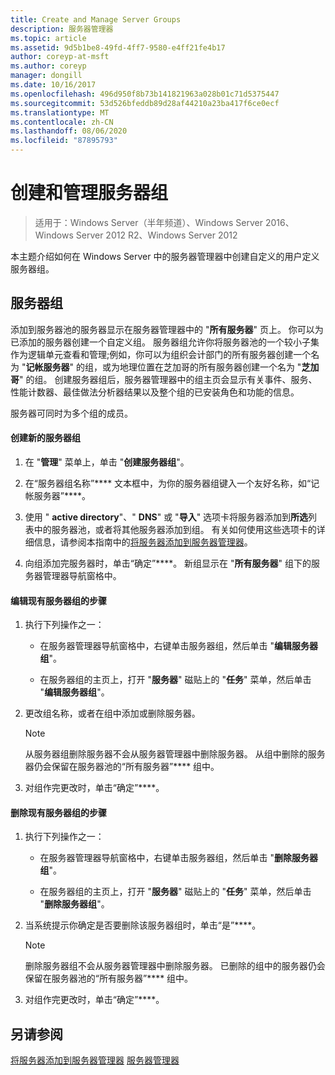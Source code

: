 ```yaml
---
title: Create and Manage Server Groups
description: 服务器管理器
ms.topic: article
ms.assetid: 9d5b1be8-49fd-4ff7-9580-e4ff21fe4b17
author: coreyp-at-msft
ms.author: coreyp
manager: dongill
ms.date: 10/16/2017
ms.openlocfilehash: 496d950f8b73b141821963a028b01c71d5375447
ms.sourcegitcommit: 53d526bfeddb89d28af44210a23ba417f6ce0ecf
ms.translationtype: MT
ms.contentlocale: zh-CN
ms.lasthandoff: 08/06/2020
ms.locfileid: "87895793"
---
```

# <a name="create-and-manage-server-groups"></a>创建和管理服务器组

>适用于：Windows Server（半年频道）、Windows Server 2016、Windows Server 2012 R2、Windows Server 2012

本主题介绍如何在 Windows Server 中的服务器管理器中创建自定义的用户定义服务器组。

## <a name="server-groups"></a><a name=BKMK_groups></a>服务器组
添加到服务器池的服务器显示在服务器管理器中的 "**所有服务器**" 页上。 你可以为已添加的服务器创建一个自定义组。 服务器组允许你将服务器池的一个较小子集作为逻辑单元查看和管理;例如，你可以为组织会计部门的所有服务器创建一个名为 "**记帐服务器**" 的组，或为地理位置在芝加哥的所有服务器创建一个名为 "**芝加哥**" 的组。 创建服务器组后，服务器管理器中的组主页会显示有关事件、服务、性能计数器、最佳做法分析器结果以及整个组的已安装角色和功能的信息。

服务器可同时为多个组的成员。

#### <a name="to-create-a-new-server-group"></a>创建新的服务器组

1.  在 "**管理**" 菜单上，单击 "**创建服务器组**"。

2.  在“服务器组名称”**** 文本框中，为你的服务器组键入一个友好名称，如“记帐服务器”****。

3.  使用 " **active directory**"、" **DNS**" 或 "**导入**" 选项卡将服务器添加到**所选**列表中的服务器池，或者将其他服务器添加到组。 有关如何使用这些选项卡的详细信息，请参阅本指南中的[将服务器添加到服务器管理器](add-servers-to-server-manager.md)。

4.  向组添加完服务器时，单击“确定”****。 新组显示在 "**所有服务器**" 组下的服务器管理器导航窗格中。

#### <a name="to-edit-an-existing-server-group"></a>编辑现有服务器组的步骤

1.  执行下列操作之一：

    -   在服务器管理器导航窗格中，右键单击服务器组，然后单击 "**编辑服务器组**"。

    -   在服务器组的主页上，打开 "**服务器**" 磁贴上的 "**任务**" 菜单，然后单击 "**编辑服务器组**"。

2.  更改组名称，或者在组中添加或删除服务器。

    > [!NOTE]
    > 从服务器组删除服务器不会从服务器管理器中删除服务器。 从组中删除的服务器仍会保留在服务器池的“所有服务器”**** 组中。

3.  对组作完更改时，单击“确定”****。

#### <a name="to-delete-an-existing-server-group"></a>删除现有服务器组的步骤

1.  执行下列操作之一：

    -   在服务器管理器导航窗格中，右键单击服务器组，然后单击 "**删除服务器组**"。

    -   在服务器组的主页上，打开 "**服务器**" 磁贴上的 "**任务**" 菜单，然后单击 "**删除服务器组**"。

2.  当系统提示你确定是否要删除该服务器组时，单击“是”****。

    > [!NOTE]
    > 删除服务器组不会从服务器管理器中删除服务器。 已删除的组中的服务器仍会保留在服务器池的“所有服务器”**** 组中。

3.  对组作完更改时，单击“确定”****。

## <a name="see-also"></a>另请参阅
[将服务器添加到服务器管理器](add-servers-to-server-manager.md) 
[服务器管理器](server-manager.md)



